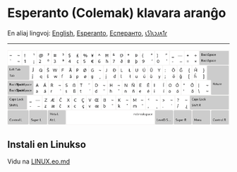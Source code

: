 # Esperanto \(Colemak\) klavara aranĝo

En aliaj lingvoj: [English](README.md), [Esperanto](README.eo.md), [Есперанто](README.eo-cyrl.md), [𐑧𐑕𐑐𐑧𐑮𐑨𐑵𐑑𐑩](README.eo-shaw.md)

---

![antaŭrigardu esperanta colemak](preview.png)

## Instali en Linukso

Vidu na [LINUX.eo.md](./LINUX.eo.md)
